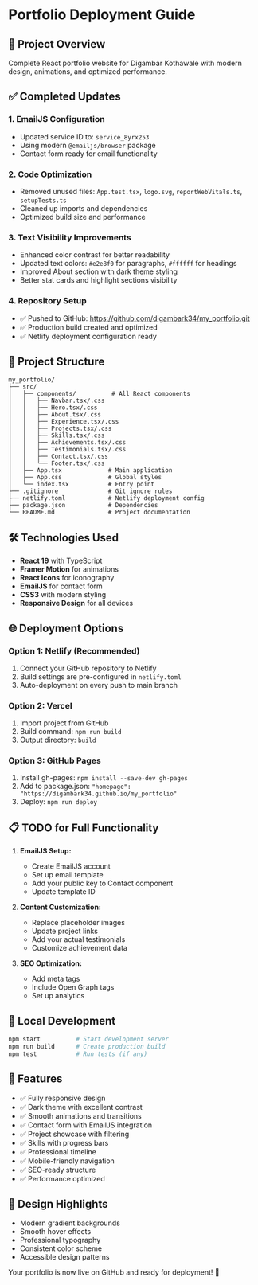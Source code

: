 # Portfolio Deployment Guide

## 🚀 Project Overview
Complete React portfolio website for Digambar Kothawale with modern design, animations, and optimized performance.

## ✅ Completed Updates

### 1. EmailJS Configuration
- Updated service ID to: `service_8yrx253`
- Using modern `@emailjs/browser` package
- Contact form ready for email functionality

### 2. Code Optimization
- Removed unused files: `App.test.tsx`, `logo.svg`, `reportWebVitals.ts`, `setupTests.ts`
- Cleaned up imports and dependencies
- Optimized build size and performance

### 3. Text Visibility Improvements
- Enhanced color contrast for better readability
- Updated text colors: `#e2e8f0` for paragraphs, `#ffffff` for headings
- Improved About section with dark theme styling
- Better stat cards and highlight sections visibility

### 4. Repository Setup
- ✅ Pushed to GitHub: https://github.com/digambark34/my_portfolio.git
- ✅ Production build created and optimized
- ✅ Netlify deployment configuration ready

## 📁 Project Structure
```
my_portfolio/
├── src/
│   ├── components/          # All React components
│   │   ├── Navbar.tsx/.css
│   │   ├── Hero.tsx/.css
│   │   ├── About.tsx/.css
│   │   ├── Experience.tsx/.css
│   │   ├── Projects.tsx/.css
│   │   ├── Skills.tsx/.css
│   │   ├── Achievements.tsx/.css
│   │   ├── Testimonials.tsx/.css
│   │   ├── Contact.tsx/.css
│   │   └── Footer.tsx/.css
│   ├── App.tsx             # Main application
│   ├── App.css             # Global styles
│   └── index.tsx           # Entry point
├── .gitignore              # Git ignore rules
├── netlify.toml            # Netlify deployment config
├── package.json            # Dependencies
└── README.md               # Project documentation
```

## 🛠 Technologies Used
- **React 19** with TypeScript
- **Framer Motion** for animations
- **React Icons** for iconography
- **EmailJS** for contact form
- **CSS3** with modern styling
- **Responsive Design** for all devices

## 🌐 Deployment Options

### Option 1: Netlify (Recommended)
1. Connect your GitHub repository to Netlify
2. Build settings are pre-configured in `netlify.toml`
3. Auto-deployment on every push to main branch

### Option 2: Vercel
1. Import project from GitHub
2. Build command: `npm run build`
3. Output directory: `build`

### Option 3: GitHub Pages
1. Install gh-pages: `npm install --save-dev gh-pages`
2. Add to package.json: `"homepage": "https://digambark34.github.io/my_portfolio"`
3. Deploy: `npm run deploy`

## 📋 TODO for Full Functionality
1. **EmailJS Setup:**
   - Create EmailJS account
   - Set up email template
   - Add your public key to Contact component
   - Update template ID

2. **Content Customization:**
   - Replace placeholder images
   - Update project links
   - Add your actual testimonials
   - Customize achievement data

3. **SEO Optimization:**
   - Add meta tags
   - Include Open Graph tags
   - Set up analytics

## 🔧 Local Development
```bash
npm start          # Start development server
npm run build      # Create production build
npm test           # Run tests (if any)
```

## 📱 Features
- ✅ Fully responsive design
- ✅ Dark theme with excellent contrast
- ✅ Smooth animations and transitions
- ✅ Contact form with EmailJS integration
- ✅ Project showcase with filtering
- ✅ Skills with progress bars
- ✅ Professional timeline
- ✅ Mobile-friendly navigation
- ✅ SEO-ready structure
- ✅ Performance optimized

## 🎨 Design Highlights
- Modern gradient backgrounds
- Smooth hover effects
- Professional typography
- Consistent color scheme
- Accessible design patterns

Your portfolio is now live on GitHub and ready for deployment! 🎉
